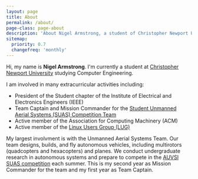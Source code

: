 ```yaml
---
layout: page
title: About
permalink: /about/
page-class: page-about
description: 'About Nigel Armstrong, a student of Christopher Newport University'
sitemap:
  priority: 0.7
  changefreq: 'monthly'
---
```


Hi, my name is __Nigel Armstrong__. I'm currently a student at [Christopher Newport University](http://cnu.edu/pcs/academics/ce.asp) studying Computer Engineering.

I am involved in many extracurricular activities including:

 * President of the Student chapter of the Institute of Electrical and Electronics Engineers (IEEE)
 * Team Captain and Mission Commander for the [Student Unmanned Aerial Systems (SUAS) Competition Team](//uas.pcs.cnu.edu)
 * Active member of the Association for Computing Machinery (ACM)
 * Active member of the [Linux Users Group (LUG)](//cnulug.org)
 
My largest involvment is with the Unmanned Aerial Systems Team. Our team designs, builds, and fly autonomous vehicles, including multirotors (quadcopters and hexacopters) and planes. 
We conduct undergraduate research in autonomous systems and prepare to compete in the [AUVSI SUAS competition](http://www.auvsi-seafarer.org/) each summer.
This is my second year as Mission Commander for the team and my first year as Team Captain. 